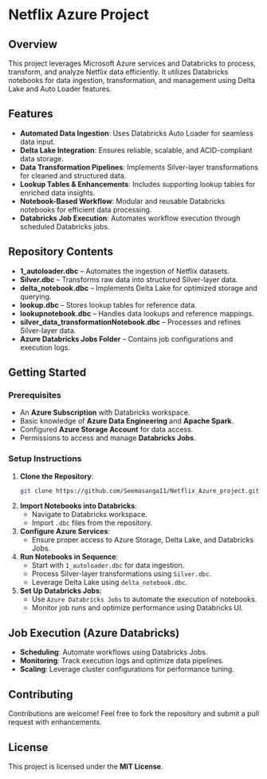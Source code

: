 # Netflix Azure Project

## Overview

This project leverages Microsoft Azure services and Databricks to process, transform, and analyze Netflix data efficiently. It utilizes Databricks notebooks for data ingestion, transformation, and management using Delta Lake and Auto Loader features.

## Features

- **Automated Data Ingestion**: Uses Databricks Auto Loader for seamless data input.
- **Delta Lake Integration**: Ensures reliable, scalable, and ACID-compliant data storage.
- **Data Transformation Pipelines**: Implements Silver-layer transformations for cleaned and structured data.
- **Lookup Tables & Enhancements**: Includes supporting lookup tables for enriched data insights.
- **Notebook-Based Workflow**: Modular and reusable Databricks notebooks for efficient data processing.
- **Databricks Job Execution**: Automates workflow execution through scheduled Databricks jobs.

## Repository Contents

- **1_autoloader.dbc** – Automates the ingestion of Netflix datasets.
- **Silver.dbc** – Transforms raw data into structured Silver-layer data.
- **delta_notebook.dbc** – Implements Delta Lake for optimized storage and querying.
- **lookup.dbc** – Stores lookup tables for reference data.
- **lookupnotebook.dbc** – Handles data lookups and reference mappings.
- **silver_data_transformationNotebook.dbc** – Processes and refines Silver-layer data.
- **Azure Databricks Jobs Folder** – Contains job configurations and execution logs.

## Getting Started

### Prerequisites

- An **Azure Subscription** with Databricks workspace.
- Basic knowledge of **Azure Data Engineering** and **Apache Spark**.
- Configured **Azure Storage Account** for data access.
- Permissions to access and manage **Databricks Jobs**.

### Setup Instructions

1. **Clone the Repository**:
   ```sh
   git clone https://github.com/Seemasanga11/Netflix_Azure_project.git
   ```
2. **Import Notebooks into Databricks**:
   - Navigate to Databricks workspace.
   - Import `.dbc` files from the repository.
3. **Configure Azure Services**:
   - Ensure proper access to Azure Storage, Delta Lake, and Databricks Jobs.
4. **Run Notebooks in Sequence**:
   - Start with `1_autoloader.dbc` for data ingestion.
   - Process Silver-layer transformations using `Silver.dbc`.
   - Leverage Delta Lake using `delta_notebook.dbc`.
5. **Set Up Databricks Jobs**:
   - Use `Azure Databricks Jobs` to automate the execution of notebooks.
   - Monitor job runs and optimize performance using Databricks UI.

## Job Execution (Azure Databricks)

- **Scheduling**: Automate workflows using Databricks Jobs.
- **Monitoring**: Track execution logs and optimize data pipelines.
- **Scaling**: Leverage cluster configurations for performance tuning.

## Contributing

Contributions are welcome! Feel free to fork the repository and submit a pull request with enhancements.

## License

This project is licensed under the **MIT License**.




